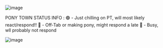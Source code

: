 ![image](https://github.com/user-attachments/assets/439c142f-4a4e-45b1-8cd5-125ae246f5d6)

PONY TOWN STATUS INFO :
🟢 - Just chilling on PT, will most likely react/respond!!
🌙 - Off-Tab or making pony, might respond a late
🔴 - Busy, wll probably not respond

 ![image](https://github.com/user-attachments/assets/ca208351-9e86-4c17-a1ef-2a693e3c2dca)
